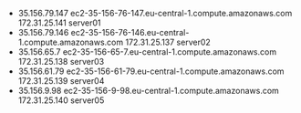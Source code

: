 
- 35.156.79.147 ec2-35-156-76-147.eu-central-1.compute.amazonaws.com  172.31.25.141 server01
- 35.156.79.146 ec2-35-156-76-146.eu-central-1.compute.amazonaws.com 172.31.25.137 server02
- 35.156.65.7 ec2-35-156-65-7.eu-central-1.compute.amazonaws.com 172.31.25.138 server03
- 35.156.61.79 ec2-35-156-61-79.eu-central-1.compute.amazonaws.com 172.31.25.139 server04
- 35.156.9.98 ec2-35-156-9-98.eu-central-1.compute.amazonaws.com 172.31.25.140 server05

 
